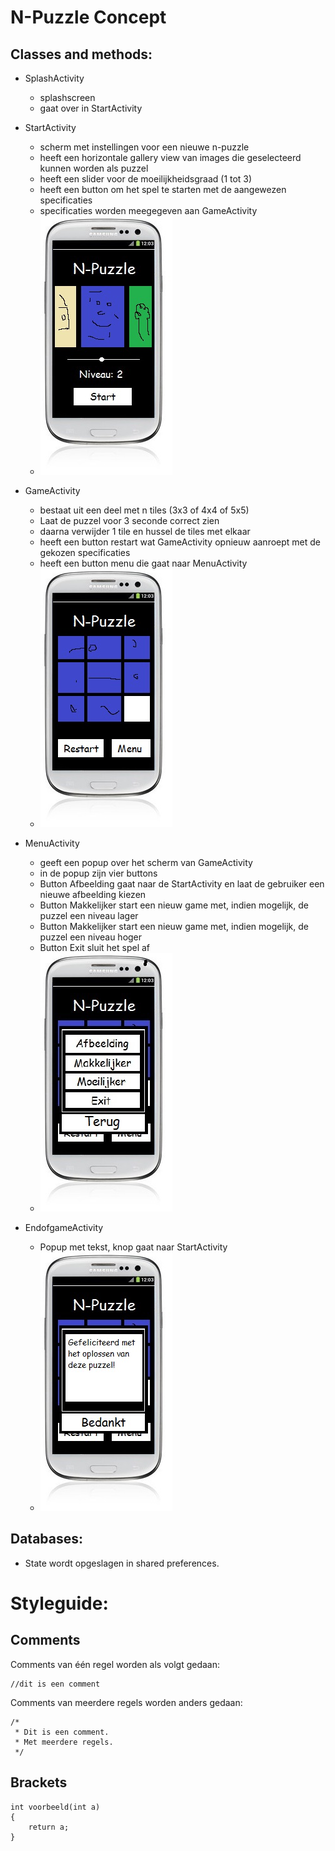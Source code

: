 N-Puzzle Concept
==========



Classes and methods:
-------------
* SplashActivity
	* splashscreen
	* gaat over in StartActivity
* StartActivity 	
	* scherm met instellingen voor een nieuwe n-puzzle
	* heeft een horizontale gallery view van images die geselecteerd kunnen worden als puzzel
	* heeft een slider voor de moeilijkheidsgraad (1 tot 3)
	* heeft een button om het spel te starten met de aangewezen specificaties
	* specificaties worden meegegeven aan GameActivity
	* ![Alt text](start_sketch.jpg)
	

* GameActivity 	
	* bestaat uit een deel met n tiles (3x3 of 4x4 of 5x5)
	* Laat de puzzel voor 3 seconde correct zien
	* daarna verwijder 1 tile en hussel de tiles met elkaar
	* heeft een button restart wat GameActivity opnieuw aanroept met de gekozen specificaties
	* heeft een button menu die gaat naar MenuActivity
	* ![Alt text](game_sketch.jpg)
	
	
* MenuActivity
	* geeft een popup over het scherm van GameActivity
	* in de popup zijn vier buttons
	* Button Afbeelding gaat naar de StartActivity en laat de gebruiker een nieuwe afbeelding kiezen
	* Button Makkelijker start een nieuw game met, indien mogelijk, de puzzel een niveau lager
	* Button Makkelijker start een nieuw game met, indien mogelijk, de puzzel een niveau hoger
	* Button Exit sluit het spel af
	* ![Alt text](menu_sketch.jpg)
	
	
* EndofgameActivity 
	* Popup met tekst, knop gaat naar StartActivity
	* ![Alt text](endgame_sketch.jpg)


Databases:
-------------
*	State wordt opgeslagen in shared preferences.


Styleguide:
==========
Comments
-------------
Comments van één regel worden als volgt gedaan:
```
//dit is een comment
```
Comments van meerdere regels worden anders gedaan:
```
/*
 * Dit is een comment.
 * Met meerdere regels.
 */
```
Brackets
-------------
```
int voorbeeld(int a)
{
    return a;
}
```

